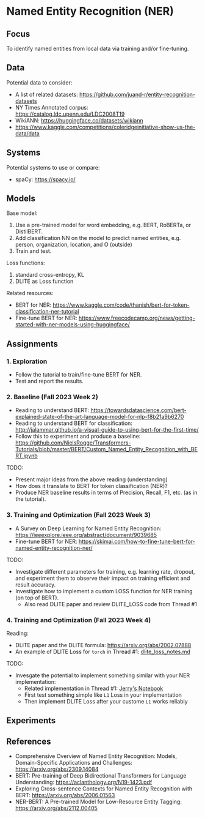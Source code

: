 # Named Entity Recognition (NER)

## Focus

To identify named entities from local data via training and/or fine-tuning. 

## Data

Potential data to consider: 
+ A list of related datasets: https://github.com/juand-r/entity-recognition-datasets
+ NY Times Annotated corpus: https://catalog.ldc.upenn.edu/LDC2008T19
+ WikiANN: https://huggingface.co/datasets/wikiann
+ https://www.kaggle.com/competitions/coleridgeinitiative-show-us-the-data/data

## Systems

Potential systems to use or compare: 
+ spaCy: https://spacy.io/

## Models

Base model: 
1. Use a pre-trained model for word embedding, e.g. BERT, RoBERTa, or DistilBERT. 
2. Add classification NN on the model to predict named entities, e.g. person, organization, location, and O (outside)
3. Train and test. 

Loss functions: 
1. standard cross-entropy, KL
2. DLITE as Loss function

Related resources: 
+ BERT for NER: https://www.kaggle.com/code/thanish/bert-for-token-classification-ner-tutorial
+ Fine-tune BERT for NER: https://www.freecodecamp.org/news/getting-started-with-ner-models-using-huggingface/


## Assignments

### 1. Exploration

+ Follow the tutorial to train/fine-tune BERT for NER. 
+ Test and report the results. 

### 2. Baseline (Fall 2023 Week 2)

* Reading to understand BERT: https://towardsdatascience.com/bert-explained-state-of-the-art-language-model-for-nlp-f8b21a9b6270
* Reading to understand BERT for classification: http://jalammar.github.io/a-visual-guide-to-using-bert-for-the-first-time/
* Follow this to experiment and produce a baseline: https://github.com/NielsRogge/Transformers-Tutorials/blob/master/BERT/Custom_Named_Entity_Recognition_with_BERT.ipynb

TODO: 
* Present major ideas from the above reading (understanding)
* How does it translate to BERT for token classification (NER)? 
* Produce NER baseline results in terms of Precision, Recall, F1, etc. (as in the tutorial). 

### 3. Training and Optimization (Fall 2023 Week 3)

* A Survey on Deep Learning for Named Entity Recognition: https://ieeexplore.ieee.org/abstract/document/9039685
* Fine-tune BERT for NER: https://skimai.com/how-to-fine-tune-bert-for-named-entity-recognition-ner/

TODO: 
* Investigate different parameters for training, e.g. learning rate, dropout, and experiment them to observe their impact on training efficient and result accuracy. 
* Investigate how to implement a custom LOSS function for NER training (on top of BERT). 
    * Also read DLITE paper and review DLITE_LOSS code from Thread #1

### 4. Training and Optimization (Fall 2023 Week 4)

Reading: 
* DLITE paper and the DLITE formula: https://arxiv.org/abs/2002.07888
* An example of DLITE Loss for `torch` in Thread #1: [dlite_loss_notes.md](../Thread1/dlite_loss_notes.md)

TODO: 
* Invesgate the potential to implement something similar with your NER implementation: 
    * Related implementation in Thread #1: [Jerry's Notebook](../Thread1/DLITE_CrossEntropy_Comparison_10_11_2023.ipynb)
    * First test something simple like `L1` Loss in your implementation
    * Then implement DLITE Loss after your custome `L1` works reliably


## Experiments


## References

* Comprehensive Overview of Named Entity Recognition: Models, Domain-Specific Applications and Challenges: https://arxiv.org/abs/2309.14084
* BERT: Pre-training of Deep Bidirectional Transformers for Language Understanding: https://aclanthology.org/N19-1423.pdf
* Exploring Cross-sentence Contexts for Named Entity Recognition with BERT: https://arxiv.org/abs/2006.01563
* NER-BERT: A Pre-trained Model for Low-Resource Entity Tagging: https://arxiv.org/abs/2112.00405

